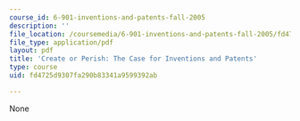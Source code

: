 ```yaml
---
course_id: 6-901-inventions-and-patents-fall-2005
description: ''
file_location: /coursemedia/6-901-inventions-and-patents-fall-2005/fd4725d9307fa290b83341a9599392ab_MIT6_901F05_textbook.pdf
file_type: application/pdf
layout: pdf
title: 'Create or Perish: The Case for Inventions and Patents'
type: course
uid: fd4725d9307fa290b83341a9599392ab

---
```

None